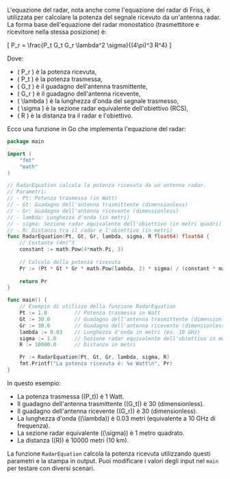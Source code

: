 L'equazione del radar, nota anche come l'equazione del radar di Friss, è utilizzata per calcolare la potenza del segnale ricevuto da un'antenna radar. La forma base dell'equazione del radar monostatico (trasmettitore e ricevitore nella stessa posizione) è:

\[ P_r = \frac{P_t G_t G_r \lambda^2 \sigma}{(4\pi)^3 R^4} \]

Dove:
- \( P_r \) è la potenza ricevuta,
- \( P_t \) è la potenza trasmessa,
- \( G_t \) è il guadagno dell'antenna trasmittente,
- \( G_r \) è il guadagno dell'antenna ricevente,
- \( \lambda \) è la lunghezza d'onda del segnale trasmesso,
- \( \sigma \) è la sezione radar equivalente dell'obiettivo (RCS),
- \( R \) è la distanza tra il radar e l'obiettivo.

Ecco una funzione in Go che implementa l'equazione del radar:

```go
package main

import (
	"fmt"
	"math"
)

// RadarEquation calcola la potenza ricevuta da un'antenna radar.
// Parametri:
// - Pt: Potenza trasmessa (in Watt)
// - Gt: Guadagno dell'antenna trasmittente (dimensionless)
// - Gr: Guadagno dell'antenna ricevente (dimensionless)
// - lambda: Lunghezza d'onda (in metri)
// - sigma: Sezione radar equivalente dell'obiettivo (in metri quadri)
// - R: Distanza tra il radar e l'obiettivo (in metri)
func RadarEquation(Pt, Gt, Gr, lambda, sigma, R float64) float64 {
	// Costante (4π)^3
	constant := math.Pow(4*math.Pi, 3)
	
	// Calcolo della potenza ricevuta
	Pr := (Pt * Gt * Gr * math.Pow(lambda, 2) * sigma) / (constant * math.Pow(R, 4))
	
	return Pr
}

func main() {
	// Esempio di utilizzo della funzione RadarEquation
	Pt := 1.0         // Potenza trasmessa in Watt
	Gt := 30.0        // Guadagno dell'antenna trasmittente (dimensionless)
	Gr := 30.0        // Guadagno dell'antenna ricevente (dimensionless)
	lambda := 0.03    // Lunghezza d'onda in metri (es. 10 GHz)
	sigma := 1.0      // Sezione radar equivalente dell'obiettivo in metri quadri
	R := 10000.0      // Distanza in metri

	Pr := RadarEquation(Pt, Gt, Gr, lambda, sigma, R)
	fmt.Printf("La potenza ricevuta è: %e Watt\n", Pr)
}
```

In questo esempio:
- La potenza trasmessa (\(P_t\)) è 1 Watt.
- Il guadagno dell'antenna trasmittente (\(G_t\)) è 30 (dimensionless).
- Il guadagno dell'antenna ricevente (\(G_r\)) è 30 (dimensionless).
- La lunghezza d'onda (\(\lambda\)) è 0.03 metri (equivalente a 10 GHz di frequenza).
- La sezione radar equivalente (\(\sigma\)) è 1 metro quadrato.
- La distanza (\(R\)) è 10000 metri (10 km).

La funzione `RadarEquation` calcola la potenza ricevuta utilizzando questi parametri e la stampa in output. Puoi modificare i valori degli input nel `main` per testare con diversi scenari.